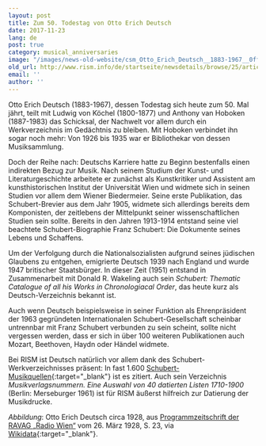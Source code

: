 ```yaml
---
layout: post
title: Zum 50. Todestag von Otto Erich Deutsch
date: 2017-11-23
lang: de
post: true
category: musical_anniversaries
image: "/images/news-old-website/csm_Otto_Erich_Deutsch__1883-1967__0ff5359987.jpg"
old_url: http://www.rism.info/de/startseite/newsdetails/browse/25/article/64/50th-anniversary-of-the-death-of-otto-erich-deutsch.html
email: ''
author: ''
---
```


Otto Erich Deutsch (1883-1967), dessen Todestag sich heute zum 50. Mal jährt, teilt mit Ludwig von Köchel (1800-1877) und Anthony van Hoboken (1887-1983) das Schicksal, der Nachwelt vor allem durch ein Werkverzeichnis im Gedächtnis zu bleiben. Mit Hoboken verbindet ihn sogar noch mehr: Von 1926 bis 1935 war er Bibliothekar von dessen Musiksammlung.

Doch der Reihe nach: Deutschs Karriere hatte zu Beginn bestenfalls einen indirekten Bezug zur Musik. Nach seinem Studium der Kunst- und Literaturgeschichte arbeitete er zunächst als Kunstkritiker und Assistent am kunsthistorischen Institut der Universität Wien und widmete sich in seinen Studien vor allem dem Wiener Biedermeier. Seine erste Publikation, das Schubert-Brevier aus dem Jahr 1905, widmete sich allerdings bereits dem Komponisten, der zeitlebens der Mittelpunkt seiner wissenschaftlichen Studien sein sollte. Bereits in den Jahren 1913-1914 entstand seine viel beachtete Schubert-Biographie Franz Schubert: Die Dokumente seines Lebens und Schaffens.

Um der Verfolgung durch die Nationalsozialisten aufgrund seines jüdischen Glaubens zu entgehen, emigrierte Deutsch 1939 nach England und wurde 1947 britischer Staatsbürger. In dieser Zeit (1951) entstand in Zusammenarbeit mit Donald R. Wakeling auch sein _Schubert: Thematic Catalogue of all his Works in Chronologiacal Order_, das heute kurz als Deutsch-Verzeichnis bekannt ist.

Auch wenn Deutsch beispielsweise in seiner Funktion als Ehrenpräsident der 1963 gegründeten Internationalen Schubert-Gesellschaft scheinbar untrennbar mit Franz Schubert verbunden zu sein scheint, sollte nicht vergessen werden, dass er sich in über 100 weiteren Publikationen auch Mozart, Beethoven, Haydn oder Händel widmete.

Bei RISM ist Deutsch natürlich vor allem dank des Schubert-Werkverzeichnisses präsent: In fast 1.600 [Schubert-Musikquellen](https://opac.rism.info/search?View=rism&author=118610961&Language=en){:target="_blank"} ist es zitiert. Auch sein Verzeichnis _Musikverlagsnummern._ _Eine Auswahl von 40 datierten Listen 1710-1900_ (Berlin: Merseburger 1961) ist für RISM äußerst hilfreich zur Datierung der Musikdrucke.

_Abbildung_: Otto Erich Deutsch circa 1928, aus [Programmzeitschrift der RAVAG „Radio Wien“](https://de.wikipedia.org/wiki/Radio_Wien_(1924)) vom 26. März 1928, S. 23, via [Wikidata](https://commons.wikimedia.org/wiki/File:Otto_Erich_Deutsch_(1883%E2%80%931967).jpg){:target="_blank"}.
